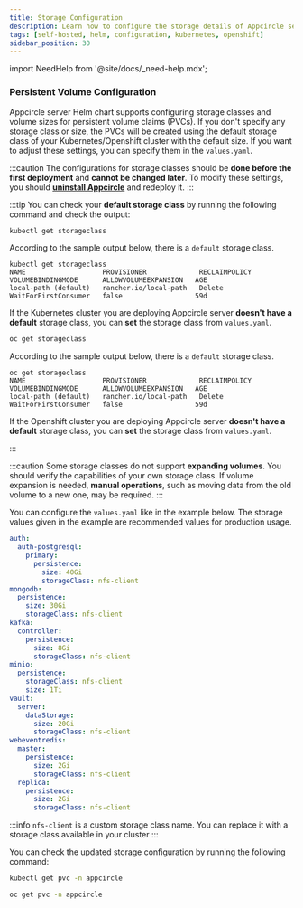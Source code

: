 ```yaml
---
title: Storage Configuration
description: Learn how to configure the storage details of Appcircle server Helm chart for production environments
tags: [self-hosted, helm, configuration, kubernetes, openshift]
sidebar_position: 30
---
```


import NeedHelp from '@site/docs/\_need-help.mdx';

### Persistent Volume Configuration

Appcircle server Helm chart supports configuring storage classes and volume sizes for persistent volume claims (PVCs). If you don't specify any storage class or size, the PVCs will be created using the default storage class of your Kubernetes/Openshift cluster with the default size. If you want to adjust these settings, you can specify them in the `values.yaml`.

:::caution
The configurations for storage classes should be **done before the first deployment** and **cannot be changed later**. To modify these settings, you should **[uninstall Appcircle](/self-hosted-appcircle/install-server/helm-chart/uninstallation)** and redeploy it.
:::

:::tip
You can check your **default storage class** by running the following command and check the output:

<Tabs>
  <TabItem value="kubernetes" label="Kubernetes" default>

```bash
kubectl get storageclass
```

According to the sample output below, there is a `default` storage class.

```output
kubectl get storageclass
NAME                   PROVISIONER             RECLAIMPOLICY   VOLUMEBINDINGMODE      ALLOWVOLUMEEXPANSION   AGE
local-path (default)   rancher.io/local-path   Delete          WaitForFirstConsumer   false                  59d
```

If the Kubernetes cluster you are deploying Appcircle server **doesn't have a default** storage class, you can **set** the storage class from `values.yaml`.

  </TabItem>
  <TabItem value="openshift" label="Openshift">

```bash
oc get storageclass
```

According to the sample output below, there is a `default` storage class.

```output
oc get storageclass
NAME                   PROVISIONER             RECLAIMPOLICY   VOLUMEBINDINGMODE      ALLOWVOLUMEEXPANSION   AGE
local-path (default)   rancher.io/local-path   Delete          WaitForFirstConsumer   false                  59d
```

If the Openshift cluster you are deploying Appcircle server **doesn't have a default** storage class, you can **set** the storage class from `values.yaml`.

  </TabItem>
</Tabs>

:::

:::caution
Some storage classes do not support **expanding volumes**. You should verify the capabilities of your own storage class. If volume expansion is needed, **manual operations**, such as moving data from the old volume to a new one, may be required.
:::

You can configure the `values.yaml` like in the example below. The storage values given in the example are recommended values for production usage.

```yaml
auth:
  auth-postgresql:
    primary:
      persistence:
        size: 40Gi
        storageClass: nfs-client
mongodb:
  persistence:
    size: 30Gi
    storageClass: nfs-client
kafka:
  controller:
    persistence:
      size: 8Gi
      storageClass: nfs-client
minio:
  persistence:
    storageClass: nfs-client
    size: 1Ti
vault:
  server:
    dataStorage:
      size: 20Gi
      storageClass: nfs-client
webeventredis:
  master:
    persistence:
      size: 2Gi
      storageClass: nfs-client
  replica:
    persistence:
      size: 2Gi
      storageClass: nfs-client
```

:::info
`nfs-client` is a custom storage class name. You can replace it with a storage class available in your cluster
:::

You can check the updated storage configuration by running the following command:

<Tabs>
  <TabItem value="kubernetes" label="Kubernetes" default>

```bash
kubectl get pvc -n appcircle
```

  </TabItem>
  <TabItem value="openshift" label="Openshift">

```bash
oc get pvc -n appcircle
```

  </TabItem>
</Tabs>

<NeedHelp />
